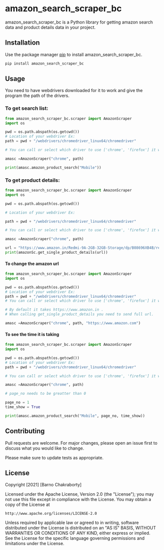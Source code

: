 # amazon_search_scraper_bc

amazon_search_scraper_bc is a Python library for getting amazon search data and product details data in your project.

## Installation

Use the package manager [pip](https://pip.pypa.io/en/stable/) to install amazon_search_scraper_bc.

```bash
pip install amazon_search_scraper_bc
```

## Usage

You need to have webdrivers downloaded for it to work and give the program the path of the drivers. 

### To get search list:

```python
from amazon_search_scraper_bc.scraper import AmazonScraper
import os

pwd = os.path.abspath(os.getcwd())
# Location of your webdriver Ex:
path = pwd + "/webdrivers/chromedriver_linux64/chromedriver"

# You can call or select which driver to use ['chrome', 'firefox'] it will open the browsers in headless mode.

amasc =AmazonScraper("chrome", path)

print(amasc.amazon_product_search("Mobile"))
```

### To get product details:

```python
from amazon_search_scraper_bc.scraper import AmazonScraper
import os

pwd = os.path.abspath(os.getcwd())

# Location of your webdriver Ex:

path = pwd + "/webdrivers/chromedriver_linux64/chromedriver"

# You can call or select which driver to use ['chrome', 'firefox'] it will open the browsers in headless mode.

amasc =AmazonScraper("chrome", path)

url = "https://www.amazon.in/Redmi-9A-2GB-32GB-Storage/dp/B08696XB4B/ref=sr_1_3?dchild=1&keywords=mobile&qid=1629271762&sr=8-3"
print(amazonSc.get_single_product_details(url))
```

#### To change the amazon url 

```python
from amazon_search_scraper_bc.scraper import AmazonScraper
import os

pwd = os.path.abspath(os.getcwd())
# Location of your webdriver Ex:
path = pwd + "/webdrivers/chromedriver_linux64/chromedriver"
# You can call or select which driver to use ['chrome', 'firefox'] it will open the browsers in headless mode.

# By default it takes https://www.amazon.in .
# When calling get_single_product_details you need to send full url.

amasc =AmazonScraper("chrome", path, "https://www.amazon.com")
```

#### To see the time it is taking

```python
from amazon_search_scraper_bc.scraper import AmazonScraper
import os

pwd = os.path.abspath(os.getcwd())
# Location of your webdriver Ex:
path = pwd + "/webdrivers/chromedriver_linux64/chromedriver"

# You can call or select which driver to use ['chrome', 'firefox'] it will open the browsers in headless mode.

amasc =AmazonScraper("chrome", path)

# page_no needs to be greatter than 0

page_no = 1
time_show = True

print(amasc.amazon_product_search("Mobile", page_no, time_show))
```


## Contributing
Pull requests are welcome. For major changes, please open an issue first to discuss what you would like to change.

Please make sure to update tests as appropriate.

## License

Copyright [2021] [Barno Chakraborty]

Licensed under the Apache License, Version 2.0 (the "License");
you may not use this file except in compliance with the License.
You may obtain a copy of the License at

    http://www.apache.org/licenses/LICENSE-2.0

Unless required by applicable law or agreed to in writing, software
distributed under the License is distributed on an "AS IS" BASIS,
WITHOUT WARRANTIES OR CONDITIONS OF ANY KIND, either express or implied.
See the License for the specific language governing permissions and
limitations under the License.